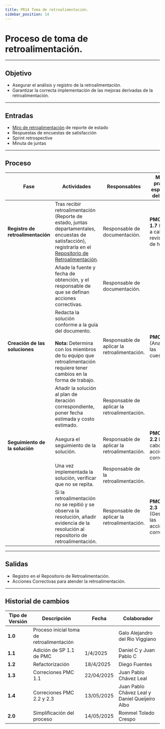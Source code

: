 ```yaml
---
title: PR14 Toma de retroalimentación.
sidebar_position: 14
---
```


# Proceso de toma de retroalimentación.

---

## Objetivo

- Asegurar el análisis y registro de la retroalimentación.
- Garantizar la correcta implementación de las mejoras derivadas de la retroalimentación.

---

## Entradas

- [Miro de retroalimentación](https://miro.com/app/board/uXjVLiydTAs=/) de reporte de estado
- Respuestas de encuestas de satisfacción
- Sprint retrospective
- Minuta de juntas

---

## Proceso

| Fase | Actividades | Responsables | Meta y práctica específica del CMMI |
|------|------------|--------------|--------------------------------------|
| **Registro de retroalimentación** | Tras recibir retroalimentación (Reporte de estado, juntas departamentales, encuestas de satisfacción), registrarla en el [Repositorio de Retroalimentación](https://docs.google.com/spreadsheets/d/1u3bg9GsFHI2haALBqlX3uZALFF3LYtiW8fwFS25-nss/edit?gid=1105647119#gid=1105647119). | Responsable de documentación. | **PMC SP 1.7** (Llevar a cabo revisiones de hitos) |
| | Añade la fuente y fecha de obtención, y el responsable de que se definan acciones correctivas. | Responsable de documentación. | |
| **Creación de las soluciones** | Redacta la solución conforme a la guía del documento. <br></br> **Nota:** Determina con los miembros de tu equipo que retroalimentación requiere tener cambios en la forma de trabajo. | Responsable de aplicar la retroalimentación. |  **PMC 2.1** (Analizar las cuestiones) |
| | Añadir la solución al plan de iteración correspondiente, poner fecha estimada y costo estimado. | Responsable de aplicar la retroalimentación. | |
| **Seguimiento de la solución** | Asegura el seguimiento de la solución. | Responsable de aplicar la retroalimentación. | **PMC, SP 2.2** Llevar a cabo las acciones correctivas. |
| | Una vez implementada la solución, verificar que no se repita. | Responsable de la retroalimentación. | |
| | Si la retroalimentación no se repitió y se observa la resolución, añadir evidencia de la resolución al repositorio de retroalimentación. | Responsable de aplicar la retroalimentación. | **PMC SP 2.3** (Gestionar las acciones correctivas) |

---

## Salidas

- Registro en el Repositorio de Retroalimentación.
- Acciones Correctivas para atender la retroalimentación.

---

## Historial de cambios

| **Tipo de Versión** | **Descripción**                             | **Fecha** | **Colaborador**                 |
| ------------------- | ------------------------------------------- | --------- | ------------------------------- |
| **1.0**             | Proceso inicial toma de retroalimentación   |   | Galo Alejandro del Rio Viggiano |
| **1.1**             | Adición de SP 1.1 de PMC                    | 1/4/2025  | Daniel C y Juan Pablo C  |
| **1.2**             | Refactorización                             | 18/4/2025 | Diego Fuentes                    |
|**1.3**| Correciones PMC 1.1 | 22/04/2025 | Juan Pablo Chávez Leal |
|**1.4**| Correciones PMC 2.2 y 2.3 | 13/05/2025 | Juan Pablo Chávez Leal y Daniel Queijeiro Albo |
|**2.0**| Simplificación del proceso | 14/05/2025 | Rommel Toledo Crespo |

